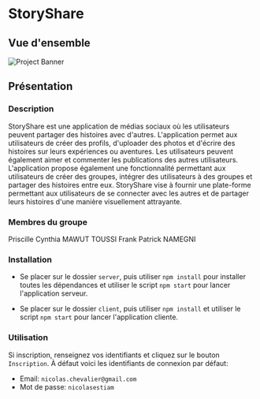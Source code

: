 # StoryShare

## Vue d'ensemble

![Project Banner](https://i.postimg.cc/vmJZ5czD/Screenshot-2024-05-31-080653.png)

## Présentation

### Description

StoryShare est une application de médias sociaux où les utilisateurs peuvent partager des histoires avec d'autres. L'application permet aux utilisateurs de créer des profils, d'uploader des photos et d'écrire des histoires sur leurs expériences ou aventures. Les utilisateurs peuvent également aimer et commenter les publications des autres utilisateurs. L'application propose également une fonctionnalité permettant aux utilisateurs de créer des groupes, intégrer des utilisateurs à des groupes et partager des histoires entre eux. StoryShare vise à fournir une plate-forme permettant aux utilisateurs de se connecter avec les autres et de partager leurs histoires d'une manière visuellement attrayante.

### Membres du groupe

Priscille Cynthia MAWUT TOUSSI
Frank Patrick NAMEGNI

### Installation

- Se placer sur le dossier `server`, puis utiliser `npm install` pour installer toutes les dépendances et utiliser le script `npm start` pour lancer l'application serveur.

- Se placer sur le dossier `client`, puis utiliser `npm install` et utiliser le script `npm start` pour lancer l'application cliente.

### Utilisation

Si inscription, renseignez vos identifiants et cliquez sur le bouton `Inscription`.
À défaut voici les identifiants de connexion par défaut:

- Email: `nicolas.chevalier@gmail.com`
- Mot de passe: `nicolasestiam`
